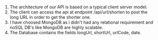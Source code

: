 1. The architecture of our API is based on a typical client server model.
2. The client can access the api at endpoint /api/url/shorten to post the long URL in order to get the shorter one.
3. I have choosed MongoDB as i didn't had any relational requirement and noSQL DB's like MongoDB are highly scalable.
4. The Database contains the fields longUrl, shortUrl, urlCode, date.
